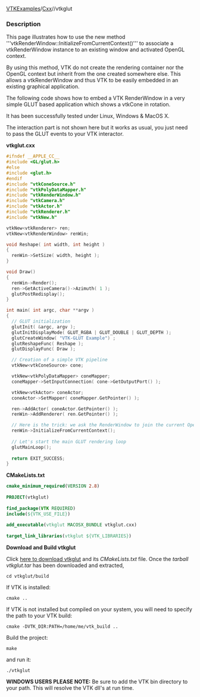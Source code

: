 [VTKExamples](Home)/[Cxx](Cxx)//vtkglut

### Description
This page illustrates how to use the new method '''vtkRenderWindow::InitializeFromCurrentContext()''' to associate a vtkRenderWindow instance to an existing window and activated OpenGL context.

By using this method, VTK do not create the rendering container nor the OpenGL context but inherit from the one created somewhere else.
This allows a vtkRenderWindow and thus VTK to be easily embedded in an existing graphical application.


The following code shows how to embed a VTK RenderWindow in a very simple GLUT based application which shows a vtkCone in rotation.

It has been successfully tested under Linux, Windows & MacOS X.

The interaction part is not shown here but it works as usual, you just need to pass the GLUT events to your VTK interactor.

**vtkglut.cxx**
```c++
#ifndef __APPLE_CC__
#include <GL/glut.h>
#else
#include <glut.h>
#endif
#include "vtkConeSource.h"
#include "vtkPolyDataMapper.h"
#include "vtkRenderWindow.h"
#include "vtkCamera.h"
#include "vtkActor.h"
#include "vtkRenderer.h"
#include "vtkNew.h"

vtkNew<vtkRenderer> ren;
vtkNew<vtkRenderWindow> renWin;

void Reshape( int width, int height )
{ 	 
  renWin->SetSize( width, height );
} 	 

void Draw()
{ 	
  renWin->Render();
  ren->GetActiveCamera()->Azimuth( 1 );
  glutPostRedisplay();
}

int main( int argc, char **argv )
{
  // GLUT initialization
  glutInit( &argc, argv );
  glutInitDisplayMode( GLUT_RGBA | GLUT_DOUBLE | GLUT_DEPTH );
  glutCreateWindow( "VTK-GLUT Example") ;
  glutReshapeFunc( Reshape );
  glutDisplayFunc( Draw );

  // Creation of a simple VTK pipeline
  vtkNew<vtkConeSource> cone;

  vtkNew<vtkPolyDataMapper> coneMapper;
  coneMapper->SetInputConnection( cone->GetOutputPort() );

  vtkNew<vtkActor> coneActor;
  coneActor->SetMapper( coneMapper.GetPointer() );

  ren->AddActor( coneActor.GetPointer() );
  renWin->AddRenderer( ren.GetPointer() );

  // Here is the trick: we ask the RenderWindow to join the current OpenGL context created by GLUT
  renWin->InitializeFromCurrentContext();
  
  // Let's start the main GLUT rendering loop
  glutMainLoop();
 
  return EXIT_SUCCESS;
}
```
**CMakeLists.txt**
```cmake
cmake_minimum_required(VERSION 2.8)
 
PROJECT(vtkglut)
 
find_package(VTK REQUIRED)
include(${VTK_USE_FILE})
 
add_executable(vtkglut MACOSX_BUNDLE vtkglut.cxx)
 
target_link_libraries(vtkglut ${VTK_LIBRARIES})
```

**Download and Build vtkglut**

Click [here to download vtkglut](https://github.com/lorensen/VTKWikiExamplesTarballs/raw/master/vtkglut.tar) and its *CMakeLists.txt* file.
Once the *tarball vtkglut.tar* has been downloaded and extracted,
```
cd vtkglut/build 
```
If VTK is installed:
```
cmake ..
```
If VTK is not installed but compiled on your system, you will need to specify the path to your VTK build:
```
cmake -DVTK_DIR:PATH=/home/me/vtk_build ..
```
Build the project:
```
make
```
and run it:
```
./vtkglut
```
**WINDOWS USERS PLEASE NOTE:** Be sure to add the VTK bin directory to your path. This will resolve the VTK dll's at run time.

